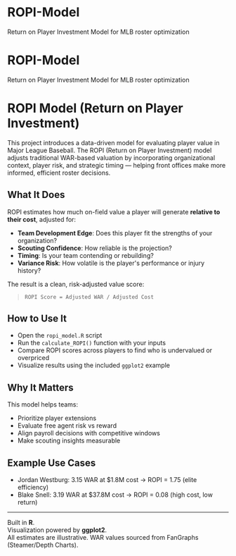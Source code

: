 # ROPI-Model
Return on Player Investment Model for MLB roster optimization
# ROPI-Model
Return on Player Investment Model for MLB roster optimization
# ROPI Model (Return on Player Investment)

This project introduces a data-driven model for evaluating player value in Major League Baseball. The ROPI (Return on Player Investment) model adjusts traditional WAR-based valuation by incorporating organizational context, player risk, and strategic timing — helping front offices make more informed, efficient roster decisions.

## What It Does

ROPI estimates how much on-field value a player will generate **relative to their cost**, adjusted for:
- **Team Development Edge**: Does this player fit the strengths of your organization?
- **Scouting Confidence**: How reliable is the projection?
- **Timing**: Is your team contending or rebuilding?
- **Variance Risk**: How volatile is the player's performance or injury history?

The result is a clean, risk-adjusted value score:  
> `ROPI Score = Adjusted WAR / Adjusted Cost`

## How to Use It

- Open the `ropi_model.R` script
- Run the `calculate_ROPI()` function with your inputs
- Compare ROPI scores across players to find who is undervalued or overpriced 
- Visualize results using the included `ggplot2` example

## Why It Matters

This model helps teams:
- Prioritize player extensions
- Evaluate free agent risk vs reward
- Align payroll decisions with competitive windows
- Make scouting insights measurable

## Example Use Cases

- Jordan Westburg: 3.15 WAR at $1.8M cost → ROPI = 1.75 (elite efficiency)
- Blake Snell: 3.19 WAR at $37.8M cost → ROPI = 0.08 (high cost, low return)

---

Built in **R**.  
Visualization powered by **ggplot2**.  
All estimates are illustrative. WAR values sourced from FanGraphs (Steamer/Depth Charts).
